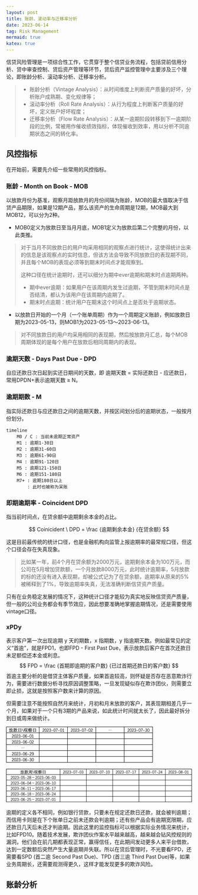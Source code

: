 ```yaml
---
layout: post
title: 账龄、滚动率与迁移率分析
date: 2023-06-14
tag: Risk Management
mermaid: true
katex: true
---
```


信贷风险管理是一项综合性工作，它贯穿于整个信贷业务流程，包括贷前信用分析、贷中审查控制、贷后资产管理等环节，贷后资产监控管理中主要涉及三个理论，即账龄分析、滚动率分析、迁移率分析。

> - 账龄分析（Vintage Analysis）：从时间维度上判断资产质量的好坏，分析账户成熟期、变化规律等；
> - 滚动率分析（Roll Rate Analysis）：从行为程度上判断客户质量的好坏，定义账户好坏程度；
> - 迁移率分析（Flow Rate Analysis）：从某一逾期阶段转移到下一逾期阶段的比例，常被用作催收绩效指标，体现催收到效率，用以分析不同逾期状态之间的转化率。

## 风控指标

在开始前，需要先介绍一些常用的风控指标。

### 账龄 - Month on Book - MOB

以放款月份为基准，观察月距放款月的月份间隔为账龄，MOB的最大值取决于信贷产品期限，如果是12期产品，那么该资产的生命周期是12期，MOB最大到MOB12，可以分为2种。

- MOB0定义为放款日至当月月底，MOB1定义为放款后第二个完整的月份，以此类推。

> 对于当月不同放款日的用户均采用相同的观察点进行统计，这使得统计出来的信息是该观察点的实时信息，但该方法会导致不同放款日的表现期不同，并且每个MOB的表现必须等到期末时间点才能观察到。
>
> 这种口径在统计逾期时，还可以细分为期中ever逾期和期末时点逾期两种。
>
> - 期中ever逾期：如果用户在该周期内发生过逾期，不管到期末时间点是否结清，都认为该用户在该周期内逾期了。
> - 期末时点逾期：统计用户在期末这个时间点上是否处于逾期状态。

- 以放款日开始的一个月（一个账单周期）作为一个周期定义账龄，例如放款日期为2023-05-13，则MOB1为2023-05-13～2023-06-13。

> 对不同放款日的用户均采用相同的表现期，然后按放款月汇总，每个MOB周期体现的是每个用户在放款后相同周期内的表现。

### 逾期天数 - Days Past Due - DPD

自应还款日次日起到实还日期间的天数，即 逾期天数 = 实际还款日 - 应还款日，常用DPDN+表示逾期天数 ≥ N。

### 逾期期数 - M

指实际还款日与应还款日之间的逾期天数，并按区间划分后的逾期状态，一般按月份划分。

```mermaid
timeline
    M0 / C : 当前未逾期正常资产
    M1 : 逾期1-30日
    M2 : 逾期31-60日
    M3 : 逾期61-90日
    M4 : 逾期91-120日
    M5 : 逾期121-150日
    M6 : 逾期151-180日
    M7+ : 逾期180日以上
    	: 此时也被称为呆账
```

### 即期逾期率 - Coincident DPD

指当前时间点，在贷余额中逾期剩余本金的占比。

$$
Coinicident \ DPD = \frac {逾期剩余本金} {在贷余额}
$$

这是目前最传统的统计口径，也是金融机构向监管上报逾期率的最常规口径，但这个口径会存在失真现象。

> 比如某一年，前4个月在贷余额为2000万元，逾期剩余本金为100万元，而公司在5月增加贷款额，一个月放款8000万元，此时统计逾期率，5月放款的标的还没有进入表现期，却被公式记为了在贷余额，逾期率从原来的5%被稀释到了1%，导致逾期率失真，无法准确判断信贷资产质量。

只有在业务稳定发展的情况下，这种统计口径才能较为真实地反映信贷资产质量，但一般的公司业务都会有季节效应，因此想要准确地掌握逾期情况，还是需要使用vintage口径。

### xPDy

表示客户第一次出现逾期 y 天的期数，x 指期数，y 指逾期天数。例如最常见的定义“首逾”，就是FPD1，也即FPD - First Past Due，表示放款后客户在首次还款日未足额偿还本金或利息。
$$
FPD = \frac {首期即逾期的客户数} {已过首期还款日的客户数}
$$
首逾主要分析的是借贷主体客户质量，如果首逾较高，则怀疑是否存在恶意欺诈行为，需要进行数据分析寻找原因调整策略，一旦发现疑似存在欺诈团伙，则需要立即止损，这就是按照客户数来计算的原因。

但需要注意不能按照自然月来统计，月初和月末放款的客户，其表现期相差几乎一个月，如果对于一个只有3期的产品来说，如此统计时间就太长了，因此最好拆分到日或周来做统计。

![](/assets/2023-06-14-vintage-rollrate-flowrate-1.png)

![](/assets/2023-06-14-vintage-rollrate-flowrate-2.png)

逾期的定义各不相同，例如银行贷款，只要未在规定还款日还款，就会被判逾期；而信用卡则是在下个账单日之前未还款会判逾期；还有些产品会有逾期宽限期，应还款日几天后未还才判逾期。因此这里的监控指标可以根据实际业务情况来统计，比如FPD10。随着技术发展，欺诈团伙作案水平越来越高，越来越会钻风控规则的漏洞，他们会在前几期都表现正常，赢得信任，在此期间发动更多人来平台借款，达到一定数额后突然产生大量逾期并失联。所以在贷后管理时，不光要看FPD，还需要看SPD (首二逾 Second Past Due)、TPD (首三逾 Third Past Due)等，如果业务周期长，还需要观测得更久，这样才能发现更多的欺诈风险。

## 账龄分析

